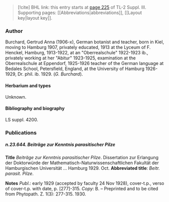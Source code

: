 > [!cite] BHL link: this entry starts at [page 225](https://www.biodiversitylibrary.org/item/103861#page/235/mode/1up) of TL-2 Suppl. III.
> Supporting pages: [[Abbreviations|abbreviations]], [[Layout key|layout key]].

### Author

Burchard, Gertrud Anna (1906-x), German botanist and teacher, born in Kiel, moving to Hamburg 1907, privately educated, 1913 at the Lyceum of F. Henckel, Hamburg, 1913-1922, at an "Oberrealschule" 1922-1923 ib., privately working at her "Abitur" 1923-1925, examination at the Oberrealschule at Eppendorf, 1925-1926 teacher of the German language at Bedales School, Petersfield, England, at the University of Hamburg 1926-1929, Dr. phil. ib. 1929. (*G. Burchard*).

#### Herbarium and types

Unknown.

#### Bibliography and biography

LS suppl. 4200.

### Publications

##### n.23.644. Beiträge zur Kenntnis parasitischer Pilze

**Title**
*Beiträge zur Kenntnis parasitischer Pilze*. Dissertation zur Erlangung der Doktorwürde der Mathematisch-Naturwissenschaftlichen Fakultät der Hamburgischen Universität ... Hamburg 1929. Oct.
**Abbreviated title**: *Beitr. parasit. Pilze*.

**Notes**
*Publ*.: early 1929 (accepted by faculty 24 Nov 1928), cover-t.p., verso of cover-t.p. with date, p. \[277\]-315. *Copy*: B. – Preprinted and to be cited from Phytopath. Z. 1(3): 277-315. 1930.

